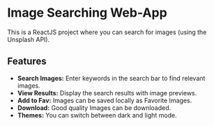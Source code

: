 # Image Searching Web-App

This is a ReactJS project where you can search for images (using the Unsplash API).

## Features

- **Search Images:** Enter keywords in the search bar to find relevant images.
- **View Results:** Display the search results with image previews.
- **Add to Fav:** Images can be saved locally as Favorite Images.
- **Download:** Good quality Images can be downloaded.
- **Themes:** You can switch between dark and light mode.
